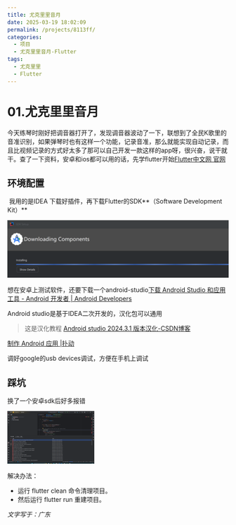 ```yaml
---
title: 尤克里里音月
date: 2025-03-19 18:02:09
permalink: /projects/8113ff/
categories:
  - 项目
  - 尤克里里音月-Flutter
tags:
  - 尤克里里
  - Flutter
---
```



# 01.尤克里里音月

​	今天练琴时刚好把调音器打开了，发现调音器波动了一下，联想到了全民K歌里的音准识别，如果弹琴时也有这样一个功能，记录音准，那么就能实现自动记录，而且比视频记录的方式好太多了
​	那可以自己开发一款这样的app呀，很兴奋，说干就干。查了一下资料，安卓和ios都可以用的话，先学flutter开始[Flutter中文网 官网](https://flutter.p2hp.com/)

## 环境配置

​	我用的是IDEA 下载好插件，再下载Flutter的SDK**（Software Development Kit）**

![image-20250319183935872](../../.vuepress/public/blog_images/image-20250319183935872.png)

想在安卓上测试软件，还要下载一个android-studio[下载 Android Studio 和应用工具 - Android 开发者  | Android Developers](https://developer.android.google.cn/studio?hl=zh-cn)

Android studio是基于IDEA二次开发的，汉化包可以通用

> 这是汉化教程 [Android studio 2024.3.1 版本汉化-CSDN博客](https://blog.csdn.net/Spark217/article/details/146391672?spm=1001.2014.3001.5502)

[制作 Android 应用 |扑动](https://docs.flutter.dev/get-started/install/windows/mobile#install-the-flutter-sdk)

调好google的usb devices调试，方便在手机上调试



## 踩坑

换了一个安卓sdk后好多报错

<img src="../../.vuepress/public/blog_images/image.png" alt="img" style="zoom:50%;" />

解决办法：

- 运行 flutter clean 命令清理项目。
- 然后运行 flutter run 重建项目。

*文字写于：广东*